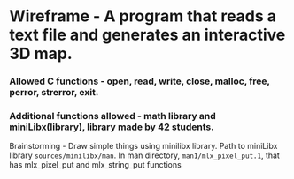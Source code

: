 # Wireframe - A program that reads a text file and generates an interactive 3D map.
### Allowed C functions - open, read, write, close, malloc, free, perror, strerror, exit.
### Additional functions allowed - math library and miniLibx(library), library made by 42 students.

Brainstorming - Draw simple things using minilibx library. Path to miniLibx library ```sources/minilibx/man```. In man directory, ```man1/mlx_pixel_put.1```, that has mlx_pixel_put and mlx_string_put functions
